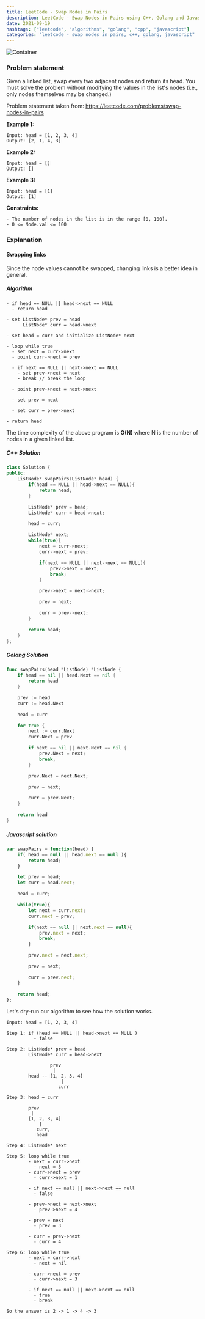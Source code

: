 ```yaml
---
title: LeetCode - Swap Nodes in Pairs
description: LeetCode - Swap Nodes in Pairs using C++, Golang and Javascript.
date: 2021-09-19
hashtags: ["leetcode", "algorithms", "golang", "cpp", "javascript"]
categories: "leetcode - swap nodes in pairs, c++, golang, javascript"
---
```


![Container](./../swap-nodes-in-pairs.png)

### Problem statement

Given a linked list,
swap every two adjacent nodes and return its head.
You must solve the problem without modifying the
values in the list's nodes (i.e., only nodes themselves may be changed.)

Problem statement taken from: <a href="https://leetcode.com/problems/swap-nodes-in-pairs" target="_blank">https://leetcode.com/problems/swap-nodes-in-pairs</a>

**Example 1:**

```
Input: head = [1, 2, 3, 4]
Output: [2, 1, 4, 3]
```

**Example 2:**

```
Input: head = []
Output: []
```

**Example 3:**

```
Input: head = [1]
Output: [1]
```

**Constraints:**

```
- The number of nodes in the list is in the range [0, 100].
- 0 <= Node.val <= 100
```

### Explanation

#### Swapping links

Since the node values cannot be swapped,
changing links is a better idea in general.

##### Algorithm

```
- if head == NULL || head->next == NULL
  - return head

- set ListNode* prev = head
      ListNode* curr = head->next

- set head = curr and initialize ListNode* next

- loop while true
  - set next = curr->next
  - point curr->next = prev

  - if next == NULL || next->next == NULL
    - set prev->next = next
    - break // break the loop

  - point prev->next = next->next

  - set prev = next

  - set curr = prev->next

- return head
```

The time complexity of the above program is **O(N)**
where N is the number of nodes in a given linked list.

##### C++ Solution

```cpp
class Solution {
public:
    ListNode* swapPairs(ListNode* head) {
        if(head == NULL || head->next == NULL){
            return head;
        }

        ListNode* prev = head;
        ListNode* curr = head->next;

        head = curr;

        ListNode* next;
        while(true){
            next = curr->next;
            curr->next = prev;

            if(next == NULL || next->next == NULL){
                prev->next = next;
                break;
            }

            prev->next = next->next;

            prev = next;

            curr = prev->next;
        }

        return head;
    }
};
```

##### Golang Solution

```go
func swapPairs(head *ListNode) *ListNode {
    if head == nil || head.Next == nil {
        return head
    }

    prev := head
    curr := head.Next

    head = curr

    for true {
        next := curr.Next
        curr.Next = prev

        if next == nil || next.Next == nil {
            prev.Next = next;
            break;
        }

        prev.Next = next.Next;

        prev = next;

        curr = prev.Next;
    }

    return head
}
```

##### Javascript solution

```javascript
var swapPairs = function(head) {
    if( head == null || head.next == null ){
        return head;
    }

    let prev = head;
    let curr = head.next;

    head = curr;

    while(true){
        let next = curr.next;
        curr.next = prev;

        if(next == null || next.next == null){
            prev.next = next;
            break;
        }

        prev.next = next.next;

        prev = next;

        curr = prev.next;
    }

    return head;
};
```

Let's dry-run our algorithm to see how the solution works.

```
Input: head = [1, 2, 3, 4]

Step 1: if (head == NULL || head->next == NULL )
          - false

Step 2: ListNode* prev = head
        ListNode* curr = head->next

                prev
                 |
        head -- [1, 2, 3, 4]
                    |
                   curr

Step 3: head = curr

        prev
         |
        [1, 2, 3, 4]
            |
           curr,
           head

Step 4: ListNode* next

Step 5: loop while true
        - next = curr->next
          - next = 3
        - curr->next = prev
          - curr->next = 1

        - if next == null || next->next == null
          - false

        - prev->next = next->next
          - prev->next = 4

        - prev = next
          - prev = 3

        - curr = prev->next
          - curr = 4

Step 6: loop while true
        - next = curr->next
          - next = nil

        - curr->next = prev
          - curr->next = 3

        - if next == null || next->next == null
          - true
          - break

So the answer is 2 -> 1 -> 4 -> 3
```
